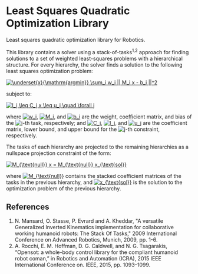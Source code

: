 # Least Squares Quadratic Optimization Library

Least squares quadratic optimization library for Robotics.

This library contains a solver using a stack-of-tasks<sup>1,2</sup> approach for
finding solutions to a set of weighted least-squares problems with a
hierarchical structure. For every hierarchy, the solver finds a solution to the
following least squares optimization problem:

<a href="https://www.codecogs.com/eqnedit.php?latex=\underset{x}{\mathrm{argmin}}&space;\sum_i&space;w_i&space;||&space;M_i&space;x&space;-&space;b_i&space;||^2" target="_blank"><img src="https://latex.codecogs.com/svg.latex?\underset{x}{\mathrm{argmin}}&space;\sum_i&space;w_i&space;||&space;M_i&space;x&space;-&space;b_i&space;||^2" title="\underset{x}{\mathrm{argmin}} \sum_i w_i || M_i x - b_i ||^2" /></a>

subject to:

<a href="https://www.codecogs.com/eqnedit.php?latex=l_j&space;\leq&space;C_j&space;x&space;\leq&space;u_j&space;\quad&space;\forall&space;j" target="_blank"><img src="https://latex.codecogs.com/svg.latex?l_j&space;\leq&space;C_j&space;x&space;\leq&space;u_j&space;\quad&space;\forall&space;j" title="l_j \leq C_j x \leq u_j \quad \forall j" /></a>

where
<a href="https://www.codecogs.com/eqnedit.php?latex=\inline&space;w_i" target="_blank"><img src="https://latex.codecogs.com/svg.latex?\inline&space;w_i" title="w_i" /></a>,
<a href="https://www.codecogs.com/eqnedit.php?latex=\inline&space;M_i" target="_blank"><img src="https://latex.codecogs.com/svg.latex?\inline&space;M_i" title="M_i" /></a>,
and
<a href="https://www.codecogs.com/eqnedit.php?latex=\inline&space;b_i" target="_blank"><img src="https://latex.codecogs.com/svg.latex?\inline&space;b_i" title="b_i" /></a>
are the weight, coefficient matrix, and bias of the
<a href="https://www.codecogs.com/eqnedit.php?latex=\inline&space;i" target="_blank"><img src="https://latex.codecogs.com/svg.latex?\inline&space;i" title="i" /></a>-th
task, respectively; and
<a href="https://www.codecogs.com/eqnedit.php?latex=\inline&space;C_j" target="_blank"><img src="https://latex.codecogs.com/svg.latex?\inline&space;C_j" title="C_j" /></a>,
<a href="https://www.codecogs.com/eqnedit.php?latex=\inline&space;l_j" target="_blank"><img src="https://latex.codecogs.com/svg.latex?\inline&space;l_j" title="l_j" /></a>,
and
<a href="https://www.codecogs.com/eqnedit.php?latex=\inline&space;u_j" target="_blank"><img src="https://latex.codecogs.com/svg.latex?\inline&space;u_j" title="u_j" /></a>
are the coefficient matrix, lower bound, and upper bound for the
<a href="https://www.codecogs.com/eqnedit.php?latex=\inline&space;j" target="_blank"><img src="https://latex.codecogs.com/svg.latex?\inline&space;j" title="j" /></a>-th
constraint, respectively.

The tasks of each hierarchy are projected to the remaining hierarchies as a
nullspace projection constraint of the form:

<a href="https://www.codecogs.com/eqnedit.php?latex=M_{\text{null}}&space;x&space;=&space;M_{\text{null}}&space;x_{\text{sol}}" target="_blank"><img src="https://latex.codecogs.com/svg.latex?M_{\text{null}}&space;x&space;=&space;M_{\text{null}}&space;x_{\text{sol}}" title="M_{\text{null}} x = M_{\text{null}} x_{\text{sol}}" /></a>

where
<a href="https://www.codecogs.com/eqnedit.php?latex=\inline&space;M_{\text{null}}" target="_blank"><img src="https://latex.codecogs.com/svg.latex?\inline&space;M_{\text{null}}" title="M_{\text{null}}" /></a>
contains the stacked coefficient matrices of the tasks in the previous
hierarchy, and
<a href="https://www.codecogs.com/eqnedit.php?latex=\inline&space;x_{\text{sol}}" target="_blank"><img src="https://latex.codecogs.com/svg.latex?\inline&space;x_{\text{sol}}" title="x_{\text{sol}}" /></a>
is the solution to the optimization problem of the previous hierarchy.

## References

1.  N. Mansard, O. Stasse, P. Evrard and A. Kheddar, "A versatile Generalized
    Inverted Kinematics implementation for collaborative working humanoid
    robots: The Stack Of Tasks," 2009 International Conference on Advanced
    Robotics, Munich, 2009, pp. 1-6.
2.  A. Rocchi, E. M. Hoffman, D. G. Caldwell, and N. G. Tsagarakis, “Opensot: a
    whole-body control library for the compliant humanoid robot coman,” in
    Robotics and Automation (ICRA), 2015 IEEE International Conference on. IEEE,
    2015, pp. 1093–1099.
